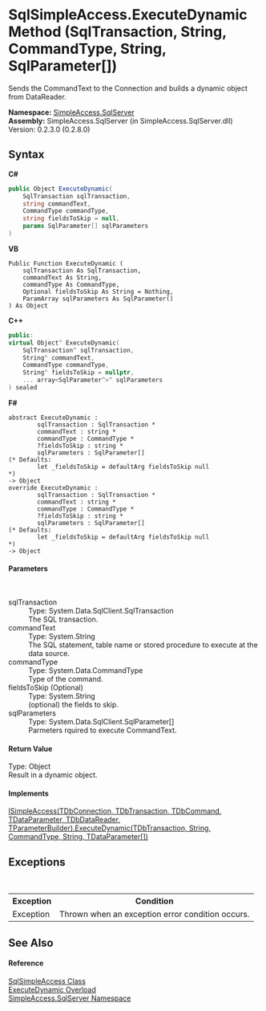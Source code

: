 # SqlSimpleAccess.ExecuteDynamic Method (SqlTransaction, String, CommandType, String, SqlParameter[])
 

Sends the CommandText to the Connection and builds a dynamic object from DataReader.

**Namespace:**&nbsp;<a href="N_SimpleAccess_SqlServer">SimpleAccess.SqlServer</a><br />**Assembly:**&nbsp;SimpleAccess.SqlServer (in SimpleAccess.SqlServer.dll) Version: 0.2.3.0 (0.2.8.0)

## Syntax

**C#**<br />
``` C#
public Object ExecuteDynamic(
	SqlTransaction sqlTransaction,
	string commandText,
	CommandType commandType,
	string fieldsToSkip = null,
	params SqlParameter[] sqlParameters
)
```

**VB**<br />
``` VB
Public Function ExecuteDynamic ( 
	sqlTransaction As SqlTransaction,
	commandText As String,
	commandType As CommandType,
	Optional fieldsToSkip As String = Nothing,
	ParamArray sqlParameters As SqlParameter()
) As Object
```

**C++**<br />
``` C++
public:
virtual Object^ ExecuteDynamic(
	SqlTransaction^ sqlTransaction, 
	String^ commandText, 
	CommandType commandType, 
	String^ fieldsToSkip = nullptr, 
	... array<SqlParameter^>^ sqlParameters
) sealed
```

**F#**<br />
``` F#
abstract ExecuteDynamic : 
        sqlTransaction : SqlTransaction * 
        commandText : string * 
        commandType : CommandType * 
        ?fieldsToSkip : string * 
        sqlParameters : SqlParameter[] 
(* Defaults:
        let _fieldsToSkip = defaultArg fieldsToSkip null
*)
-> Object 
override ExecuteDynamic : 
        sqlTransaction : SqlTransaction * 
        commandText : string * 
        commandType : CommandType * 
        ?fieldsToSkip : string * 
        sqlParameters : SqlParameter[] 
(* Defaults:
        let _fieldsToSkip = defaultArg fieldsToSkip null
*)
-> Object 
```


#### Parameters
&nbsp;<dl><dt>sqlTransaction</dt><dd>Type: System.Data.SqlClient.SqlTransaction<br />The SQL transaction.</dd><dt>commandText</dt><dd>Type: System.String<br />The SQL statement, table name or stored procedure to execute at the data source.</dd><dt>commandType</dt><dd>Type: System.Data.CommandType<br />Type of the command.</dd><dt>fieldsToSkip (Optional)</dt><dd>Type: System.String<br />(optional) the fields to skip.</dd><dt>sqlParameters</dt><dd>Type: System.Data.SqlClient.SqlParameter[]<br />Parmeters rquired to execute CommandText.</dd></dl>

#### Return Value
Type: Object<br />Result in a dynamic object.

#### Implements
<a href="M_SimpleAccess_Core_ISimpleAccess_6_ExecuteDynamic_5">ISimpleAccess(TDbConnection, TDbTransaction, TDbCommand, TDataParameter, TDbDataReader, TParameterBuilder).ExecuteDynamic(TDbTransaction, String, CommandType, String, TDataParameter[])</a><br />

## Exceptions
&nbsp;<table><tr><th>Exception</th><th>Condition</th></tr><tr><td>Exception</td><td>Thrown when an exception error condition occurs.</td></tr></table>

## See Also


#### Reference
<a href="T_SimpleAccess_SqlServer_SqlSimpleAccess">SqlSimpleAccess Class</a><br /><a href="Overload_SimpleAccess_SqlServer_SqlSimpleAccess_ExecuteDynamic">ExecuteDynamic Overload</a><br /><a href="N_SimpleAccess_SqlServer">SimpleAccess.SqlServer Namespace</a><br />